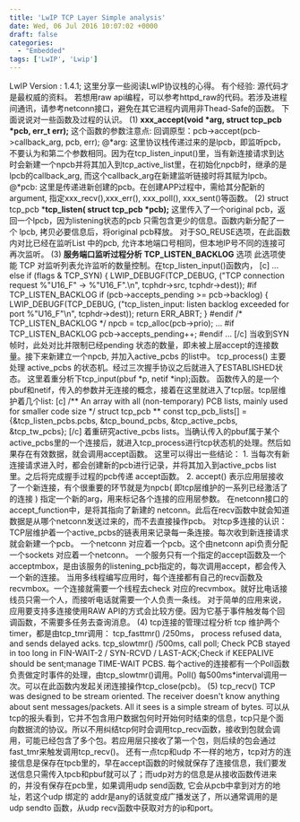 ```yaml
---
title: 'LwIP TCP Layer Simple analysis'
date: Wed, 06 Jul 2016 10:07:02 +0000
draft: false
categories:
  - "Embedded"
tags: ['LwIP', 'Lwip']
---
```


LwIP Version : 1.4.1; 这里分享一些阅读LwIP协议栈的心得。 有个经验: 源代码才是最权威的资料。 若想用raw api编程，可以参考httpd\_raw的代码。若涉及进程间通讯，请参考netconn接口，避免在其它进程内调用非Thead-Safe的函数。 下面说说对一些函数及过程的认识。 (1) **xxx\_accept(void \*arg, struct tcp\_pcb \*pcb, err\_t err);** 这个函数的参数注意点: 回调原型：pcb->accept(pcb->callback\_arg, pcb, err); @\*arg: 这里协议栈传递过来的是lpcb，即监听pcb，不要认为和第二个参数相同。因为在tcp\_listen\_input()里，当有新连接请求到达时会新建一个npcb并将其加入到tcp\_active\_list里，在初始化npcb时，继承的是lpcb的callback\_arg, 而这个callback\_arg在新建监听链接时将其赋为lpcb。 @\*pcb: 这里是传递进新创建的pcb。在创建APP过程中，需给其分配新的argument, 指定xxx\_recv(),xxx\_err(), xxx\_poll(), xxx\_sent()等函数。 (2) struct tcp\_pcb \***tcp\_listen( struct tcp\_pcb \*pcb);** 这里传入了一个original pcb，返回一个lpcb，因为listening状态的pcb 只需包含更少的信息。函数内新分配了一个 lpcb, 拷贝必要信息后，将original pcb释放。 对于SO\_REUSE选项，在此函数内对比已经在监听List 中的pcb, 允许本地端口号相同，但本地IP号不同的连接可再次监听。 (3) **服务端口监听过程分析** **TCP\_LISTEN\_BACKLOG** 选项 此选项使能 TCP 对监听列表允许监听的数量控制。在tcp\_listen\_input()函数内， \[c\] ... else if (flags &amp; TCP\_SYN) { LWIP\_DEBUGF(TCP\_DEBUG, ("TCP connection request %"U16\_F" -&gt; %"U16\_F".\\n", tcphdr-&gt;src, tcphdr-&gt;dest)); #if TCP\_LISTEN\_BACKLOG if (pcb-&gt;accepts\_pending &gt;= pcb-&gt;backlog) { LWIP\_DEBUGF(TCP\_DEBUG, ("tcp\_listen\_input: listen backlog exceeded for port %"U16\_F"\\n", tcphdr-&gt;dest)); return ERR\_ABRT; } #endif /\* TCP\_LISTEN\_BACKLOG \*/ npcb = tcp\_alloc(pcb-&gt;prio); ... #if TCP\_LISTEN\_BACKLOG pcb-&gt;accepts\_pending++; #endif ... \[/c\] 当收到SYN帧时，此处对比并限制已经pending 状态的数量，即未被上层accept的连接数量。接下来新建立一个npcb, 并加入active\_pcbs 的list中。 tcp\_process() 主要处理 active\_pcbs 的状态机。经过三次握手协议之后就进入了ESTABLISHED状态。 这里着重分析下tcp\_input(pbuf \*p, netif \*inp);函数。 函数传入的是一个pbuf和netif，传入的参数并无连接的概念，接着在这里就进入了tcp层。tcp层维护着几个list: \[c\] /\*\* An array with all (non-temporary) PCB lists, mainly used for smaller code size \*/ struct tcp\_pcb \*\* const tcp\_pcb\_lists\[\] = {&tcp\_listen\_pcbs.pcbs, &tcp\_bound\_pcbs, &tcp\_active\_pcbs, &tcp\_tw\_pcbs}; \[/c\] 着重研究active\_pcbs lists。当确认传入的pbuf属于某个active\_pcbs里的一个连接后，就进入tcp\_process进行tcp状态机的处理。然后如果存在有效数据，就会调用accept函数。 这里可以得出一些结论： 1. 当每次有新连接请求进入时，都会创建新的pcb进行记录，并将其加入到active\_pcbs list里。之后将完成握手过程的pcb传递 accept函数。 2. accept() 表示应用层接收了一个新连接，有个很重要的环节就是为npcb( 即tcp层维护的一系列已经激活了的连接 ) 指定一个新的arg，用来标记各个连接的应用层参数。 在netconn接口的accept\_function中，是将其指向了新建的 netconn。此后在recv函数中就会知道数据是从哪个netconn发送过来的，而不去直接操作pcb。 对tcp多连接的认识： TCP层维护着一个active\_pcbs的链表用来记录每一条连接。每次收到新连接请求就会新建一个pcb。 一个netconn 对应着一个pcb。这个由netconn api负责分配 一个sockets 对应着一个netconn。 一个服务只有一个指定的accept函数及一个acceptmbox，是由该服务的listening\_pcb指定的，每次调用accept，都会传入一个新的连接。 当用多线程编写应用时，每个连接都有自己的recv函数及recvmbox。一个连接就需要一个线程去check 对应的recvmbox。就好比电话接线员只需一个人，而接听电话就需要一个人负责一条线。 对于简单的应用来说，应用要支持多连接使用RAW API的方式会比较方便。因为它基于事件触发每个回调函数，不需要多任务去查询消息。 (4) tcp连接的管理过程分析 tcp 维护两个timer，都是由tcp\_tmr调用： tcp\_fasttmr() /250ms， process refused data, and sends delayed acks. tcp\_slowtmr() /500ms, call poll; Check PCB stayed in too long in FIN-WAIT-2 / SYN-RCVD / LAST-ACK;Check if KEEPALIVE should be sent;manage TIME-WAIT PCBS. 每个active的连接都有一个Poll函数负责做定时事件的处理，由tcp\_slowtmr()调用。Poll() 每500ms\*interval调用一次。可以在此函数内发起关闭连接操作tcp\_close(pcb)。 (5) tcp\_recv() TCP was designed to be stream oriented. The receiver doesn't know anything about sent messages/packets. All it sees is a simple stream of bytes. 可以从tcp的报头看到，它并不包含用户数据包何时开始何时结束的信息，tcp只是个面向数据流的协议。所以不用纠结tcp何时会调用tcp\_recv函数，接收到包就会调用，可能已经包含了多个包。若应用层只接收了第一个包，则后续的包会通过fast\_tmr来触发调用tcp\_recv()。 还有一点tcp和udp 不一样的地方，tcp对方的连接信息是保存在tpcb里的，早在accept函数的时候就保存了连接信息，我们要发送信息只需传入tpcb和pbuf就可以了；而udp对方的信息是从接收函数传进来的，并没有保存在pcb里，如果调用udp send函数, 它会从pcb中拿到对方的地址，若这个udp 绑定的 addr是any的话就变成广播发送了，所以通常调用的是udp sendto 函数，从udp recv函数中获取对方的ip和port。